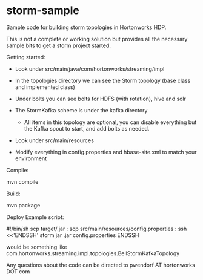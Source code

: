 storm-sample
============

Sample code for building storm topologies in Hortonworks HDP.

This is not a complete or working solution but provides all the necessary sample bits to get a storm project started.

Getting started:

- Look under src/main/java/com/hortonworks/streaming/impl
- In the topologies directory we can see the Storm topology (base class and implemented class)
- Under bolts you can see bolts for HDFS (with rotation), hive and solr
- The StormKafka scheme is under the kafka directory
  - All items in this topology are optional, you can disable everything but the Kafka spout to start,
    and add bolts as needed.

- Look under src/main/resources
- Modify everything in config.properties and hbase-site.xml to match your environment

Compile:

mvn compile

Build:

mvn package

Deploy Example script:

#!/bin/sh
scp target/<topology>.jar <storm client server>:
scp src/main/resources/config.properties <storm client server>:
ssh <storm client server> <<'ENDSSH'
storm jar <topology>.jar <topology main class> config.properties
ENDSSH

<topology main class> would be something like com.hortonworks.streaming.impl.topologies.BellStormKafkaTopology

Any questions about the code can be directed to pwendorf AT hortonworks DOT com